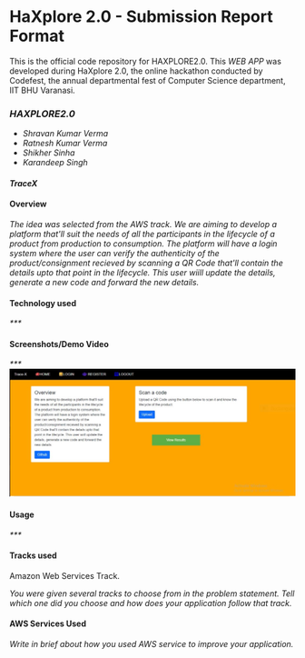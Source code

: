 # HaXplore 2.0 - Submission Report Format

This is the official code repository for HAXPLORE2.0. This _WEB APP_ was developed during HaXplore 2.0, 
the online hackathon conducted by Codefest, the annual departmental fest of Computer Science department, IIT BHU Varanasi.

### _HAXPLORE2.0_

* _Shravan Kumar Verma_
* _Ratnesh Kumar Verma_
* _Shikher Sinha_
* _Karandeep Singh_

#### _TraceX_


#### Overview

_The idea was selected from the AWS track. We are aiming to develop a platform that'll suit the needs of all the participants in the lifecycle of a product from production to consumption. The platform will have a login system where the user can verify the authenticity of the product/consignment recieved by scanning a QR Code that'll contain the details upto that point in the lifecycle. This user wiill update the details, generate a new code and forward the new details._

#### Technology used

_***_

#### Screenshots/Demo Video

_***_
![Screenshot](Capture.JPG)

#### Usage

_***_

#### Tracks used
Amazon Web Services Track.

_You were given several tracks to choose from in the problem statement. Tell which one did you choose and how does your
application follow that track._

#### AWS Services Used

_Write in brief about how you used AWS service to improve your application._




